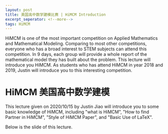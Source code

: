 ```yaml
---
layout: post
title: 美国高中数学建模比赛 | HiMCM Introduction
excerpt_seperator: <!--more-->
tags: HiMCM
---
```

HiMCM is one of the most important competition on Applied Mathematics and Mathematical Modeling. Comparing to most other competitions, everyone who has a broad interest to STEM subjects can attend this competition. In 9 days, each group will provide a whole report of the mathematical model they has built about the problem. This lecture will introduce you HiMCM. As students who has attend HiMCM in year 2018 and 2019, Justin will introduce you to this interesting competition.
<!--more-->
<p></p>

# HiMCM 美国高中数学建模

This lecture given on 2020/10/15 by Justin Jiao will introduce you to some basic knowledge of HiMCM, including "what is HiMCM", "How to find Partner in HiMCM", "Style of HiMCM Paper", and "Basic Use of LaTeX".

Below is the slide of this lecture.

